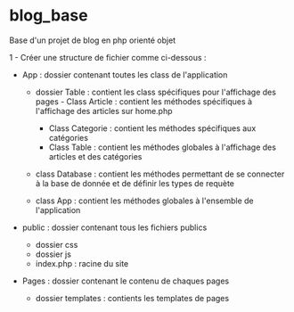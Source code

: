 # blog_base
Base d'un projet de blog en php orienté objet



1 - Créer une structure de fichier comme ci-dessous :

  - App : dossier contenant toutes les class de l'application
      - dossier Table : contient les class spécifiques pour l'affichage des pages
      		- Class Article : contient les méthodes spécifiques à l'affichage des articles sur home.php
          - Class Categorie : contient les méthodes spécifiques aux catégories
          - Class Table : contient les méthodes globales à l'affichage des articles et des catégories

      - class Database : contient les méthodes permettant de se connecter à la base de donnée et de définir les types de requète
      - class App : contient les méthodes globales à l'ensemble de l'application

  - public  : dossier contenant tous les fichiers publics
      - dossier css
      - dossier js
      - index.php : racine du site

  - Pages : dossier contenant le contenu de chaques pages
      - dossier templates : contients les templates de pages 

